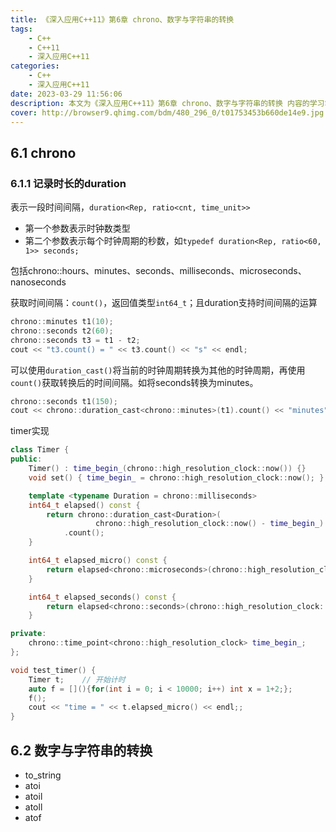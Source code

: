 ```yaml
---
title: 《深入应用C++11》第6章 chrono、数字与字符串的转换
tags:
    - C++
    - C++11
    - 深入应用C++11
categories:
    - C++
    - 深入应用C++11
date: 2023-03-29 11:56:06
description: 本文为《深入应用C++11》第6章 chrono、数字与字符串的转换 内容的学习笔记。
cover: http://browser9.qhimg.com/bdm/480_296_0/t01753453b660de14e9.jpg
---
```


## 6.1 chrono

### 6.1.1 记录时长的duration

表示一段时间间隔，`duration<Rep, ratio<cnt, time_unit>>`

- 第一个参数表示时钟数类型
- 第二个参数表示每个时钟周期的秒数，如`typedef duration<Rep, ratio<60, 1>> seconds;`

包括chrono::hours、minutes、seconds、milliseconds、microseconds、nanoseconds



获取时间间隔：`count()`，返回值类型`int64_t`；且duration支持时间间隔的运算

```C++
chrono::minutes t1(10);
chrono::seconds t2(60);
chrono::seconds t3 = t1 - t2;
cout << "t3.count() = " << t3.count() << "s" << endl;
```



可以使用`duration_cast()`将当前的时钟周期转换为其他的时钟周期，再使用`count()`获取转换后的时间间隔。如将seconds转换为minutes。

```C++
chrono::seconds t1(150);
cout << chrono::duration_cast<chrono::minutes>(t1).count() << "minutes" << endl;
```





timer实现

```C++
class Timer {
public:
    Timer() : time_begin_(chrono::high_resolution_clock::now()) {}
    void set() { time_begin_ = chrono::high_resolution_clock::now(); }

    template <typename Duration = chrono::milliseconds>
    int64_t elapsed() const {
        return chrono::duration_cast<Duration>(
                   chrono::high_resolution_clock::now() - time_begin_)
            .count();
    }

    int64_t elapsed_micro() const {
        return elapsed<chrono::microseconds>(chrono::high_resolution_clock::now() - time_begin_).count();
    }

    int64_t elapsed_seconds() const {
        return elapsed<chrono::seconds>(chrono::high_resolution_clock::now() - time_begin_).count();
    }

private:
    chrono::time_point<chrono::high_resolution_clock> time_begin_;
};

void test_timer() {
    Timer t;    // 开始计时
    auto f = [](){for(int i = 0; i < 10000; i++) int x = 1+2;};
    f();
    cout << "time = " << t.elapsed_micro() << endl;;
}
```



## 6.2 数字与字符串的转换

- to_string
- atoi
- atoil
- atoll
- atof

